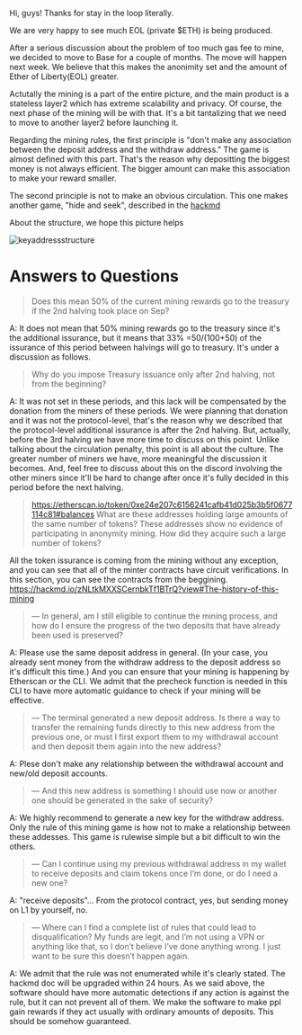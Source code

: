 Hi, guys!
Thanks for stay in the loop literally.

We are very happy to see much EOL (private $ETH) is being produced.

After a serious discussion about the problem of too much gas fee to mine, we decided to move to Base for a couple of months.
The move will happen next week. We believe that this makes the anonimity set and the amount of Ether of Liberty(EOL) greater.

Actutally the mining is a part of the entire picture, and the main product is a stateless layer2 which has extreme scalability and privacy. Of course, the next phase of the mining will be with that.
It's a bit tantalizing that we need to move to another layer2 before launching it.

Regarding the mining rules, the first principle is "don't make any association between the deposit address and the withdraw address."
The game is almost defined with this part. That's the reason why depositting the biggest money is not always efficient. The bigger amount can make this association to make your reward smaller.

The second principle is not to make an obvious circulation. This one makes another game, "hide and seek", described in the [hackmd](https://hackmd.io/zNLtkMXXSCernbkTf1BTrQ)

About the structure, we hope this picture helps

![keyaddressstructure](https://github.com/user-attachments/assets/2866c94f-7927-4803-89c1-de037e3af231)

# Answers to Questions

> Does this mean 50% of the current mining rewards go to the treasury if the 2nd halving took place on Sep?

A: It does not mean that 50% mining rewards go to the treasury since it's the additional issurance, but it means that 33% =50/(100+50) of the issurance of this period between halvings will go to treasury. It's under a discussion as follows.

>Why do you impose Treasury issuance only after 2nd halving, not from the beginning?

A: It was not set in these periods, and this lack will be compensated by the donation from the miners of these periods. 
We were planning that donation and it was not the protocol-level, that's the reason why we described that the protocol-level additional issurance is after the 2nd halving.
But, actually, before the 3rd halving we have more time to discuss on this point. Unlike talking about the circulation penalty, this point is all about the culture.
The greater number of miners we have, more meaningful the discussion it becomes. And, feel free to discuss about this on the discord involving the other miners since it'll be hard to change after once it's fully decided in this period before the next halving. 

>https://etherscan.io/token/0xe24e207c6156241cafb41d025b3b5f0677114c81#balances
>What are these addresses holding large amounts of the same number of tokens? These addresses show no evidence of participating in anonymity mining. How did they acquire such a large number of tokens?

All the token issurance is coming from the mining without any exception, and you can see that all of the minter contracts have circuit verifications.
In this section, you can see the contracts from the beggining.
https://hackmd.io/zNLtkMXXSCernbkTf1BTrQ?view#The-history-of-this-mining

> — In general, am I still eligible to continue the mining process, and how do I ensure the progress of the two deposits that have already been used is preserved?

A: Please use the same deposit address in general. (In your case, you already sent money from the withdraw address to the deposit address so it's difficult this time.) 
And you can ensure that your mining is happening by Etherscan or the CLI. We admit that the precheck function is needed in this CLI to have more automatic guidance to check if your mining will be effective.

>— The terminal generated a new deposit address. Is there a way to transfer the remaining funds directly to this new address from the previous one, or must I first export them to my withdrawal account and then deposit them again into the new address? 

A: Plese don't make any relationship between the withdrawal account and new/old deposit accounts.

>— And this new address is something I should use now or another one should be generated in the sake of security?

A: We highly recommend to generate a new key for the withdraw address. Only the rule of this mining game is how not to make a relationship between these addesses. This game is rulewise simple but a bit difficult to win the others.

>—  Can I continue using my previous withdrawal address in my wallet to receive deposits and claim tokens once I’m done, or do I need a new one?

A: "receive deposits"... From the protocol contract, yes, but sending money on L1 by yourself, no.

>— Where can I find a complete list of rules that could lead to disqualification? My funds are legit, and I’m not using a VPN or anything like that, so I don’t believe I’ve done anything wrong. I just want to be sure this doesn’t happen again.

A: We admit that the rule was not enumerated while it's clearly stated. The hackmd doc will be upgraded within 24 hours. As we said above, the software should have more automatic detections if any action is against the rule, 
but it can not prevent all of them. We make the software to make ppl gain rewards if they act usually with ordinary amounts of deposits. This should be somehow guaranteed. 


